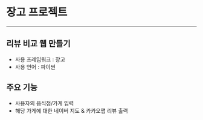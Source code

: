# 장고 프로젝트

----------------------

## 리뷰 비교 웹 만들기

- 사용 프레임워크 : 장고
- 사용 언어 : 파이썬

## 주요 기능

- 사용자의 음식점/가게 입력
- 해당 가게에 대한 네이버 지도 & 카카오맵 리뷰 출력
